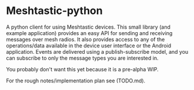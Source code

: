 # Meshtastic-python

A python client for using Meshtastic devices. This small library (and example application) provides an easy API for sending and receiving messages over mesh radios.  It also provides access to any of the operations/data available in the device user interface or the Android application. Events are delivered using a publish-subscribe model, and you can subscribe to only the message types you are interested in.

You probably don't want this yet because it is a pre-alpha WIP.

For the rough notes/implementation plan see (TODO.md).

